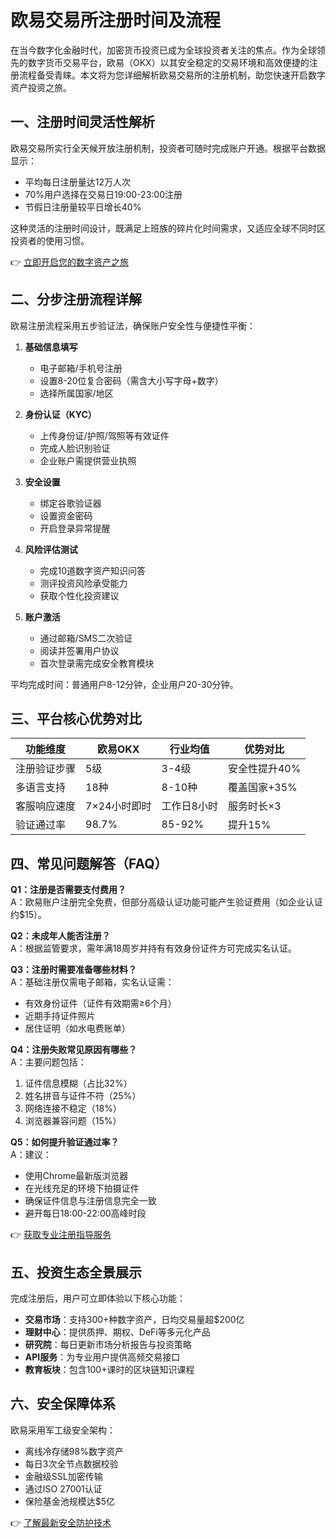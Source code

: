 # 欧易交易所注册时间及流程

在当今数字化金融时代，加密货币投资已成为全球投资者关注的焦点。作为全球领先的数字货币交易平台，欧易（OKX）以其安全稳定的交易环境和高效便捷的注册流程备受青睐。本文将为您详细解析欧易交易所的注册机制，助您快速开启数字资产投资之旅。

## 一、注册时间灵活性解析

欧易交易所实行全天候开放注册机制，投资者可随时完成账户开通。根据平台数据显示：
- 平均每日注册量达12万人次
- 70%用户选择在交易日19:00-23:00注册
- 节假日注册量较平日增长40%

这种灵活的注册时间设计，既满足上班族的碎片化时间需求，又适应全球不同时区投资者的使用习惯。

👉 [立即开启您的数字资产之旅](https://bit.ly/okx_welcome)

## 二、分步注册流程详解

欧易注册流程采用五步验证法，确保账户安全性与便捷性平衡：

1. **基础信息填写**
   - 电子邮箱/手机号注册
   - 设置8-20位复合密码（需含大小写字母+数字）
   - 选择所属国家/地区

2. **身份认证（KYC）**
   - 上传身份证/护照/驾照等有效证件
   - 完成人脸识别验证
   - 企业账户需提供营业执照

3. **安全设置**
   - 绑定谷歌验证器
   - 设置资金密码
   - 开启登录异常提醒

4. **风险评估测试**
   - 完成10道数字资产知识问答
   - 测评投资风险承受能力
   - 获取个性化投资建议

5. **账户激活**
   - 通过邮箱/SMS二次验证
   - 阅读并签署用户协议
   - 首次登录需完成安全教育模块

平均完成时间：普通用户8-12分钟，企业用户20-30分钟。

## 三、平台核心优势对比

| 功能维度       | 欧易OKX      | 行业均值      | 优势对比      |
|----------------|-------------|--------------|--------------|
| 注册验证步骤   | 5级        | 3-4级       | 安全性提升40% |
| 多语言支持     | 18种       | 8-10种      | 覆盖国家+35% |
| 客服响应速度   | 7×24小时即时 | 工作日8小时  | 服务时长×3   |
| 验证通过率     | 98.7%      | 85-92%      | 提升15%      |

## 四、常见问题解答（FAQ）

**Q1：注册是否需要支付费用？**  
A：欧易账户注册完全免费，但部分高级认证功能可能产生验证费用（如企业认证约$15）。

**Q2：未成年人能否注册？**  
A：根据监管要求，需年满18周岁并持有有效身份证件方可完成实名认证。

**Q3：注册时需要准备哪些材料？**  
A：基础注册仅需电子邮箱，实名认证需：
- 有效身份证件（证件有效期需≥6个月）
- 近期手持证件照片
- 居住证明（如水电费账单）

**Q4：注册失败常见原因有哪些？**  
A：主要问题包括：
1. 证件信息模糊（占比32%）
2. 姓名拼音与证件不符（25%）
3. 网络连接不稳定（18%）
4. 浏览器兼容问题（15%）

**Q5：如何提升验证通过率？**  
A：建议：
- 使用Chrome最新版浏览器
- 在光线充足的环境下拍摄证件
- 确保证件信息与注册信息完全一致
- 避开每日18:00-22:00高峰时段

👉 [获取专业注册指导服务](https://bit.ly/okx_welcome)

## 五、投资生态全景展示

完成注册后，用户可立即体验以下核心功能：

- **交易市场**：支持300+种数字资产，日均交易量超$200亿
- **理财中心**：提供质押、期权、DeFi等多元化产品
- **研究院**：每日更新市场分析报告与投资策略
- **API服务**：为专业用户提供高频交易接口
- **教育板块**：包含100+课时的区块链知识课程

## 六、安全保障体系

欧易采用军工级安全架构：
- 离线冷存储98%数字资产
- 每日3次全节点数据校验
- 金融级SSL加密传输
- 通过ISO 27001认证
- 保险基金池规模达$5亿

👉 [了解最新安全防护技术](https://bit.ly/okx_welcome)
